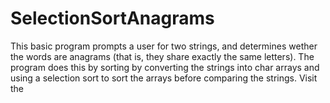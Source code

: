 # SelectionSortAnagrams
This basic program prompts a user for two strings, and determines wether the words are anagrams (that is, they share exactly the same letters).
The program does this by sorting by converting the strings into char arrays and using a selection sort to sort the arrays before comparing the strings. 
Visit the

